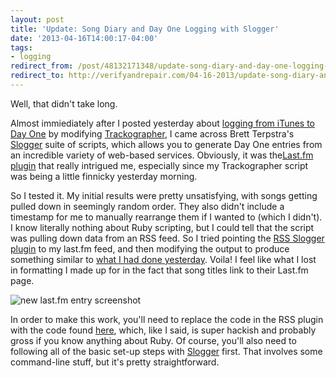 ```yaml
---
layout: post 
title: 'Update: Song Diary and Day One Logging with Slogger' 
date: '2013-04-16T14:00:17-04:00' 
tags: 
- logging 
redirect_from: /post/48132171348/update-song-diary-and-day-one-logging-with-slogger/
redirect_to: http://verifyandrepair.com/04-16-2013/update-song-diary-and-day-one-logging-with-slogger.html
---
```


Well, that didn't take long.

Almost immiediately after I posted yesterday about [logging from iTunes to Day One](/post/48046602590/song-diary-log-itunes-tracks-to-day-one) by modifying [Trackographer](http://dougscripts.com/itunes/scripts/ss.php?sp=trackographer), I came across Brett Terpstra's [Slogger](https://github.com/ttscoff/Slogger) suite of scripts, which allows you to generate Day One entries from an incredible variety of web-based services. Obviously, it was the[Last.fm plugin](https://github.com/ttscoff/Slogger/blob/master/plugins/lastfmlogger.rb) that really intrigued me, especially since my Trackographer script was being a little finnicky yesterday morning.

So I tested it. My initial results were pretty unsatisfying, with songs getting pulled down in seemingly random order. They also didn't include a timestamp for me to manually rearrange them if I wanted to (which I didn't). I know literally nothing about Ruby scripting, but I could tell that the script was pulling down data from an RSS feed. So I tried pointing the [RSS Slogger plugin](https://github.com/ttscoff/Slogger/blob/master/pluginssslogger.rb) to my last.fm feed, and then modifying the output to produce something similar to [what I had done yesterday](http://d.pr/uZzZ). Voila! I feel like what I lost in formatting I made up for in the fact that song titles link to their Last.fm page.

![new last.fm entry screenshot](http://d.pr/vAtA+)

In order to make this work, you'll need to replace the code in the RSS plugin with the code found [here](http://d.pr/E0dd), which, like I said, is super hackish and probably gross if you know anything about Ruby. Of course, you'll also need to following all of the basic set-up steps with [Slogger](https://github.com/ttscoff/Slogger/blob/masterEADME.md) first. That involves some command-line stuff, but it's pretty straightforward.
